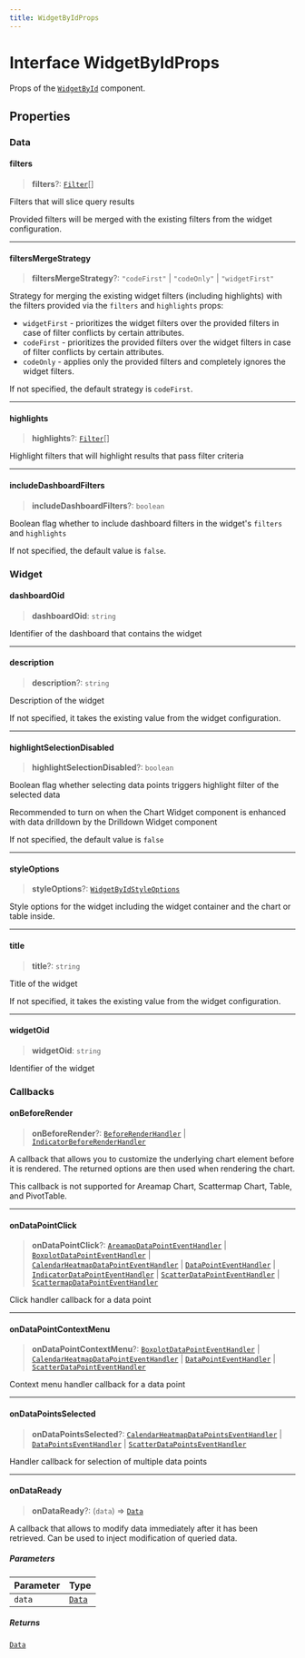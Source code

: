 ```yaml
---
title: WidgetByIdProps
---
```


# Interface WidgetByIdProps

Props of the [`WidgetById`](../fusion-assets/class.WidgetById.md) component.

## Properties

### Data

#### filters

> **filters**?: [`Filter`](../../sdk-data/interfaces/interface.Filter.md)[]

Filters that will slice query results

Provided filters will be merged with the existing filters from the widget configuration.

***

#### filtersMergeStrategy

> **filtersMergeStrategy**?: `"codeFirst"` \| `"codeOnly"` \| `"widgetFirst"`

Strategy for merging the existing widget filters (including highlights) with the filters provided via the `filters` and `highlights` props:

- `widgetFirst` - prioritizes the widget filters over the provided filters in case of filter conflicts by certain attributes.
- `codeFirst` - prioritizes the provided filters over the widget filters in case of filter conflicts by certain attributes.
- `codeOnly` - applies only the provided filters and completely ignores the widget filters.

If not specified, the default strategy is `codeFirst`.

***

#### highlights

> **highlights**?: [`Filter`](../../sdk-data/interfaces/interface.Filter.md)[]

Highlight filters that will highlight results that pass filter criteria

***

#### includeDashboardFilters

> **includeDashboardFilters**?: `boolean`

Boolean flag whether to include dashboard filters in the widget's `filters` and `highlights`

If not specified, the default value is `false`.

### Widget

#### dashboardOid

> **dashboardOid**: `string`

Identifier of the dashboard that contains the widget

***

#### description

> **description**?: `string`

Description of the widget

If not specified, it takes the existing value from the widget configuration.

***

#### highlightSelectionDisabled

> **highlightSelectionDisabled**?: `boolean`

Boolean flag whether selecting data points triggers highlight filter of the selected data

Recommended to turn on when the Chart Widget component is enhanced with data drilldown by the Drilldown Widget component

If not specified, the default value is `false`

***

#### styleOptions

> **styleOptions**?: [`WidgetByIdStyleOptions`](interface.WidgetByIdStyleOptions.md)

Style options for the widget including the widget container and the chart or table inside.

***

#### title

> **title**?: `string`

Title of the widget

If not specified, it takes the existing value from the widget configuration.

***

#### widgetOid

> **widgetOid**: `string`

Identifier of the widget

### Callbacks

#### onBeforeRender

> **onBeforeRender**?: [`BeforeRenderHandler`](../type-aliases/type-alias.BeforeRenderHandler.md) \| [`IndicatorBeforeRenderHandler`](../type-aliases/type-alias.IndicatorBeforeRenderHandler.md)

A callback that allows you to customize the underlying chart element before it is rendered. The returned options are then used when rendering the chart.

This callback is not supported for Areamap Chart, Scattermap Chart, Table, and PivotTable.

***

#### onDataPointClick

> **onDataPointClick**?: [`AreamapDataPointEventHandler`](../../sdk-ui/type-aliases/type-alias.AreamapDataPointEventHandler.md) \| [`BoxplotDataPointEventHandler`](../../sdk-ui/type-aliases/type-alias.BoxplotDataPointEventHandler.md) \| [`CalendarHeatmapDataPointEventHandler`](../../sdk-ui/type-aliases/type-alias.CalendarHeatmapDataPointEventHandler.md) \| [`DataPointEventHandler`](../../sdk-ui/type-aliases/type-alias.DataPointEventHandler.md) \| [`IndicatorDataPointEventHandler`](../../sdk-ui/type-aliases/type-alias.IndicatorDataPointEventHandler.md) \| [`ScatterDataPointEventHandler`](../../sdk-ui/type-aliases/type-alias.ScatterDataPointEventHandler.md) \| [`ScattermapDataPointEventHandler`](../../sdk-ui/type-aliases/type-alias.ScattermapDataPointEventHandler.md)

Click handler callback for a data point

***

#### onDataPointContextMenu

> **onDataPointContextMenu**?: [`BoxplotDataPointEventHandler`](../../sdk-ui/type-aliases/type-alias.BoxplotDataPointEventHandler.md) \| [`CalendarHeatmapDataPointEventHandler`](../../sdk-ui/type-aliases/type-alias.CalendarHeatmapDataPointEventHandler.md) \| [`DataPointEventHandler`](../../sdk-ui/type-aliases/type-alias.DataPointEventHandler.md) \| [`ScatterDataPointEventHandler`](../../sdk-ui/type-aliases/type-alias.ScatterDataPointEventHandler.md)

Context menu handler callback for a data point

***

#### onDataPointsSelected

> **onDataPointsSelected**?: [`CalendarHeatmapDataPointsEventHandler`](../../sdk-ui/type-aliases/type-alias.CalendarHeatmapDataPointsEventHandler.md) \| [`DataPointsEventHandler`](../../sdk-ui/type-aliases/type-alias.DataPointsEventHandler.md) \| [`ScatterDataPointsEventHandler`](../../sdk-ui/type-aliases/type-alias.ScatterDataPointsEventHandler.md)

Handler callback for selection of multiple data points

***

#### onDataReady

> **onDataReady**?: (`data`) => [`Data`](../../sdk-data/interfaces/interface.Data.md)

A callback that allows to modify data immediately after it has been retrieved.
Can be used to inject modification of queried data.

##### Parameters

| Parameter | Type |
| :------ | :------ |
| `data` | [`Data`](../../sdk-data/interfaces/interface.Data.md) |

##### Returns

[`Data`](../../sdk-data/interfaces/interface.Data.md)
